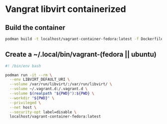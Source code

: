 # Vangrat libvirt containerized

## Build the container

```sh
podman build -t localhost/vagrant-container-fedora:latest -f Dockerfile.(fedora || ubuntu) .
```

## Create a ~/.local/bin/vagrant-(fedora || ubuntu)

```sh
#! /bin/env bash

podman run -it --rm \
  --env LIBVIRT_DEFAULT_URI \
  --volume /var/run/libvirt/:/var/run/libvirt/ \
  --volume ~/.vagrant.d:/.vagrant.d \
  --volume $(realpath "${PWD}"):${PWD} \
  --workdir "${PWD}" \
  --privileged \
  --net host \
  --security-opt label=disable \
  localhost/vagrant-container-fedora:latest
```